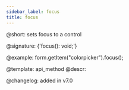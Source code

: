 ```yaml
---
sidebar_label: focus
title: focus
---          
```


@short: sets focus to a control

@signature: {'focus(): void;'}





@example:
form.getItem("colorpicker").focus();


@template: api_method
@descr:

@changelog: added in v7.0
